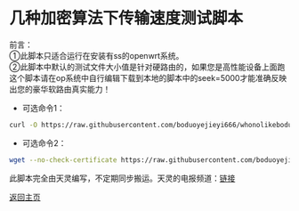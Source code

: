 # 几种加密算法下传输速度测试脚本   

前言：     
①此脚本只适合运行在安装有ss的openwrt系统。       
②此脚本中默认的测试文件大小值是针对硬路由的，如果您是高性能设备上面跑这个脚本请在op系统中自行编辑下载到本地的脚本中的seek=5000才能准确反映出您的豪华软路由真实能力！     
          

* 可选命令1：      
```bash  
curl -O https://raw.githubusercontent.com/boduoyejieyi666/whonolikeboduoyejieyi/main/sh/ss_test.sh && chmod +x ./ss_test.sh && ./ss_test.sh     
```

* 可选命令2：    
```bash    
wget --no-check-certificate https://raw.githubusercontent.com/boduoyejieyi666/whonolikeboduoyejieyi/main/sh/ss_test.sh && chmod +x ./ss_test.sh && ./ss_test.sh
```       

此脚本完全由天灵编写，不定期同步搬运。天灵的电报频道：[链接](https://t.me/nanopi_r2s)

[返回主页](https://github.com/boduoyejieyi666/whonolikeboduoyejieyi/blob/main/README.md)        
